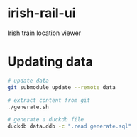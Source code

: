 # irish-rail-ui

Irish train location viewer

# Updating data

```bash
# update data
git submodule update --remote data

# extract content from git
./generate.sh

# generate a duckdb file
duckdb data.ddb -c ".read generate.sql"
```

